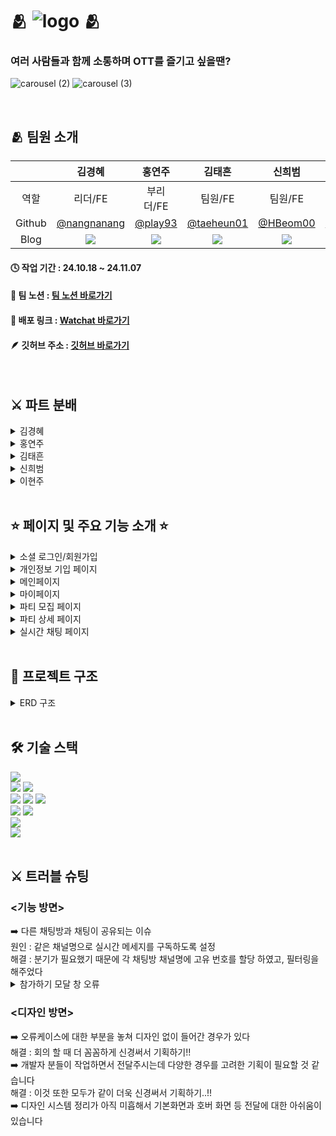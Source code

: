 # 🫂 ![logo](https://github.com/user-attachments/assets/7649a528-d89c-4256-ba1a-d77534cf5f61) 🫂

### 여러 사람들과 함께 소통하며 OTT를 즐기고 싶을땐?

![carousel (2)](https://github.com/user-attachments/assets/6e0bfa15-87d7-495d-aa18-a430babf22b4)
![carousel (3)](https://github.com/user-attachments/assets/b6af27c3-124c-4c20-9280-c632bc85a874)

<br/>

## 🫂 팀원 소개

|        |                                                                                        김경혜                                                                                        |                                                                                         홍연주                                                                                          |                                                                                              김태흔                                                                                               |                                                                                         신희범                                                                                          |                                                                                        이현주                                                                                         |
| :----: | :----------------------------------------------------------------------------------------------------------------------------------------------------------------------------------: | :-------------------------------------------------------------------------------------------------------------------------------------------------------------------------------------: | :-----------------------------------------------------------------------------------------------------------------------------------------------------------------------------------------------: | :-------------------------------------------------------------------------------------------------------------------------------------------------------------------------------------: | :-----------------------------------------------------------------------------------------------------------------------------------------------------------------------------------: |
|  역할  |                                                                                       리더/FE                                                                                        |                                                                                        부리더/FE                                                                                        |                                                                                              팀원/FE                                                                                              |                                                                                         팀원/FE                                                                                         |                                                                                        팀원/DS                                                                                        |
| Github |                                                               <a href=https://github.com/nangnanang> @nangnanang </a>                                                                |                                                                     <a href=https://github.com/play93> @play93 </a>                                                                     |                                                                       <a href=https://github.com/taeheun01> @taeheun01 </a>                                                                       |                                                                    <a href=https://github.com/HBeom00> @HBeom00 </a>                                                                    |                                                                 <a href=https://blog.naver.com/wezzzle> @wezzzle </a>                                                                 |
|  Blog  | <a href=https://fpzmfks.tistory.com/> <img src="https://img.shields.io/badge/Tistory-000000?style=for-the-badge&logo=Tistory&logoColor=white&link=https://fpzmfks.tistory.com"> </a> | <a href=https://playhong.tistory.com/> <img src="https://img.shields.io/badge/Tistory-000000?style=for-the-badge&logo=Tistory&logoColor=white&link=https://playhong.tistory.com/"> </a> | <a href=https://earl-grey-tea.tistory.com/> <img src="https://img.shields.io/badge/Tistory-000000?style=for-the-badge&logo=Tistory&logoColor=white&link=https://earl-grey-tea.tistory.com/"> </a> | <a href=https://velog.io/@hbeom00/posts> <img src="https://img.shields.io/badge/Velog-20C997?style=for-the-badge&logo=Velog&logoColor=white&link=https://velog.io/@hbeom00/posts"> </a> | <a href=https://blog.naver.com/wezzzle> <img src="https://img.shields.io/badge/Velog-20C997?style=for-the-badge&logo=Velog&logoColor=white&link=https://blog.naver.com/wezzzle"> </a> |

#### 🕓 작업 기간 : 24.10.18 ~ 24.11.07

#### 📆 팀 노션 : [팀 노션 바로가기](https://www.notion.so/teamsparta/5-5-1222dc3ef51481a587efd07a9090088f)

#### 🔗 배포 링크 : [Watchat 바로가기](https://watchat.vercel.app/)

#### 🪶 깃허브 주소 : [깃허브 바로가기](https://github.com/HBeom00/watchat)

<br/>

## ⚔️ 파트 분배

<details>
<summary>김경혜</summary>

- 상세페이지

  - 참가하기
  - 초대하기
  - 채팅창 들어가는 시간(시청시간 10분 전후) 조절

- 메인페이지
  - 검색, 정렬 및 필터와 페이지네이션
  - 헤더의 검색 필터 쿼리 스트링으로
  - 드롭다운 제작

</details>

<details>
<summary>홍연주</summary>
 
 - 예시
   - 예시
</details>

<details>
<summary>김태흔</summary>
 
 - 예시
   - 예시
</details>

<details>
<summary>신희범</summary>
 
 - 회원가입 / 소셜로그인
   - supabase auth를 활용한 로그인 기능 구현
   - 소셜 로그인(카카오, 구글) 기능 구현
 - 실시간 채팅
   - supabase realtime 이용
</details>

<details>
<summary>이현주</summary>
 
 - UX 기획 & 와이어프레임
   - UI 디자인
   - 디자인시스템 구성
   - 로고 & 그래픽 제작
</details>

<br/>

## ⭐ 페이지 및 주요 기능 소개 ⭐

<details>
<summary>소셜 로그인/회원가입</summary>

<br />

- Supabase Auth Providers를 이용하여 소셜 로그인(카카오, 구글) 기능 구현
- react-hook-form를 사용하여 로그인/회원가입 폼 구성
- zod를 사용하여 실시간 유효성 검사 진행
- tanstack query를 활용하여 사용자 로그인 유무 관리
- 로그인 후 발급된 JWT토큰을 쿠키에 저장해 클라이언트측에서 토큰 기반으로 인증 상태를 확인해 인가된 리소스에 접근

---

![회원가입_수정본 (1)](https://github.com/user-attachments/assets/52200771-3680-4aae-80d0-e990ab29ad7a)

---

![스크린샷 2024-11-07 043849](https://github.com/user-attachments/assets/c1b327c7-d15c-40f2-9ae5-eb00cf6591ef)

</details>

<details>
<summary>개인정보 기입 페이지</summary>

<br />

- Supabase Storage를 이용한 이미지 파일 관리
- 플랫폼, 장르는 배열 형태로 상수화 하여 코드 간결성 및 유지 보수성 UP!!
- 마이페이지의 프로필 편집과 코드가 비슷해서 공용 컴포넌트로 따로 분리하여 코드 재사용

---

![개인정보기입](https://github.com/user-attachments/assets/b8879fda-4a43-49c2-b6ed-aea6347a5387)

</details>

<details>
<summary>메인페이지</summary>
 
<br />

**<supabase 메서드를 사용하여 페이지네이션과 정렬 필터 기능 구현>**

- 헤더의 필터는 useSearchParams로 query string으로 필터링과 검색

![Wachat-Chrome2024-11-0710-13-06-ezgif com-video-to-gif-converter](https://github.com/user-attachments/assets/5cf30b72-ffd3-432c-8ec8-923619489fd7)

- supabase 메서드(order,textSearch, gte, lte, range)를 이용하여 페이지네이션과 정렬 필터를 결합하였다

![Wachat-Chrome2024-11-0710-38-24-ezgif com-crop (2)](https://github.com/user-attachments/assets/e581defe-b412-4d2b-9319-5120821dafaf)

- 디바운싱을 검색에 적용하여 데이터 요청횟수를 줄였다

</details>

<details>
<summary>마이페이지</summary>
  
<br />

**<supabase auth를 사용해 이메일과 OAuth 기반의 소셜 로그인 기능 구현>**

- 소셜 로그인(카카오, 구글) 기능 구현
- 로그인 후 발급된 JWT토큰을 쿠키에 저장해 클라이언트측에서 토큰 기반으로 인증 상태를 확인해 인가된 리소스에 접근 ⭕
- 로그인, 회원가입 폼을 react-hook-form 라이브러리를 사용해 구성 ⭕
- register를 이용해 비제어 컴포넌트로 폼을 관리해 실시간 유효성 검사도 진행 ⭕

</details>

<details>
<summary>파티 모집 페이지</summary>

<br />

**<supabase auth를 사용해 이메일과 OAuth 기반의 소셜 로그인 기능 구현>**

- 소셜 로그인(카카오, 구글) 기능 구현
- 로그인 후 발급된 JWT토큰을 쿠키에 저장해 클라이언트측에서 토큰 기반으로 인증 상태를 확인해 인가된 리소스에 접근 ⭕
- 로그인, 회원가입 폼을 react-hook-form 라이브러리를 사용해 구성 ⭕
- register를 이용해 비제어 컴포넌트로 폼을 관리해 실시간 유효성 검사도 진행 ⭕

---

![파티-모집](https://github.com/user-attachments/assets/d59bf6b3-2184-4798-b926-1da054a1d6fe)

</details>

<details>
<summary>파티 상세 페이지</summary>

<br />

**<참가하기, 초대하기, 영상 정보 확인, 채팅하기 입장 컨트롤>**

- 참가하기 모달 창을 통해 파티 프로필을 작성하면 파티에 참가할 수 있습니다
- 초대하기 모달 창을 통해 내가 팔로우한 사람을 현재 파티에 초대할 수 있습니다.
- 시청 시간 10분 전후에 채팅하기 페이지로 이동할 수 있습니다.
- 현재 파티의 정보나 시청 영상 정보를 확인 할 수 있습니다.

---

![파티-상세](https://github.com/user-attachments/assets/f48a2408-d298-4a47-b62f-6b232154311a)

</details>

<details>
<summary>실시간 채팅 페이지</summary>

<br />

- Supabase Realtime을 활용하여 실시간 채팅 기능 구현
- 영상 시청 흐름을 파악할 수 있도록 재생바 기능 구현
- 공지 메세지 기능
- 팔로우 / 언팔로우 기능
- 추방하기 기능
- 파티 탈퇴 기능

</details>

<br/>

## 📂 프로젝트 구조

<details>

<summary>ERD 구조</summary>

![image](https://github.com/user-attachments/assets/e6aa6f64-2dec-48f7-bad7-8d821513d668)

</details>

<br/>

## 🛠️ 기술 스택

<div><img src="https://img.shields.io/badge/Figma-F24E1E?style=for-the-badge&logo=Figma&logoColor=white"></div>
<div>
<img src="https://img.shields.io/badge/Prettier-F7B93E?style=for-the-badge&logo=Prettier&logoColor=white">
<img src="https://img.shields.io/badge/Eslint-4B32C3?style=for-the-badge&logo=Eslint&logoColor=white">
</div>
<div>
<img src="https://img.shields.io/badge/Next.js-000000?style=for-the-badge&logo=Next.js&logoColor=white">
<img src="https://img.shields.io/badge/TypeScript-007ACC?style=for-the-badge&logo=typescript&logoColor=white">
<img src="https://img.shields.io/badge/Tailwind CSS-06B6D4?style=for-the-badge&logo=Tailwind CSS&logoColor=white">
</div>
<div>
<img src="https://img.shields.io/badge/Git-F05032?style=for-the-badge&logo=Git&logoColor=white">
<img src="https://img.shields.io/badge/Github-181717?style=for-the-badge&logo=Github&logoColor=white">
</div>
<div><img src="https://img.shields.io/badge/Supabase-181818?style=for-the-badge&logo=supabase&logoColor=white"></div>
<div><img src="https://img.shields.io/badge/Vercel-000000?style=for-the-badge&logo=Vercel&logoColor=white"></div>

<br/>

## ⚔️ 트러블 슈팅

<h3><기능 방면></h3>
➡️ 다른 채팅방과 채팅이 공유되는 이슈
<div>원인 : 같은 채널명으로 실시간 메세지를 구독하도록 설정</div>  
<div>해결 : 분기가 필요했기 때문에 각 채팅방 채널명에 고유 번호를 할당 하였고, 필터링을 해주었다</div>
<details>

<summary> 참가하기 모달 창 오류</summary>

- 참가하기 모달 창은 총 3군데에서 사용되고 한 곳에서는 사용자가 함부로 닫을 수 없지만 나머지 2곳에서는 마음대로 닫을 수 있어야 한다. 때문에 openclose trigger를 컨트롤 할 수 있도록 했다. 이를 고려하여 구성한 모달 창이 button태그 중복 사용으로 인한 chlid props 오류가 떠서 refactoring을 하게 되었다.

  해결책들

  1.  chlid의 버튼 태그를 div 태그로(실패)
  2.  트리거를 따로 만들기(성공)
  3.  2개의 open 컨트롤 상태값 합치기(성공)

1. 첫번째 해결책은 트리거 버튼이 비동기 통신 로직을 가지고 있기 때문에 button 태그의 disabled 기능이 필요해서 기각되었다.
2. 두번째 해결책은 얼추 성공하였는데 모달창으로 버튼을 감싸지 말고 모달창과 버튼을 따로 두는 방법을 선택했다. chlid props를 내려주지 않기 때문에 button 태그를 중복으로 사용하는 문제는 해결했다. 또한 별도로 존재하는 모달창의 트리거 버튼을 안 보이게 했다.
3. 세번째 해결책으로 인해 최종적으로 모달 창 조정을 마쳤다. 기존에 open과 openControl이라는 2개의 상태값을 통해 모달 창을 컨트롤 했는데 이를 하나로 합치고 onOpenChange에서 이를 사용처에 따라 다르게 컨트롤 하도록 하였다.

```
<Dialog
        open={openControl}
        onOpenChange={() => {
          if (openControl && path.includes('/recruit')) {
            return setOpenControl(true);
          }
          return setOpenControl(!openControl);
        }}
      >
```

</details>

<h3><디자인 방면></h3>
➡️ 오류케이스에 대한 부분을 놓쳐 디자인 없이 들어간 경우가 있다
<div>해결 : 회의 할 때 더 꼼꼼하게 신경써서 기획하기!!</div>
➡️ 개발자 분들이 작업하면서 전달주시는데 다양한 경우를 고려한 기획이 필요할 것 같습니다
<div>해결 : 이것 또한 모두가 같이 더욱 신경써서 기획하기..!!</div>
➡️ 디자인 시스템 정리가 아직 미흡해서 기본화면과 호버 화면 등 전달에 대한 아쉬움이 있습니다
